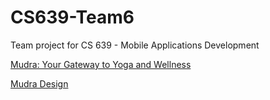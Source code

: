 <h1>CS639-Team6</h1>
Team project for CS 639 - Mobile Applications Development

[Mudra: Your Gateway to Yoga and Wellness](https://docs.google.com/document/d/1MGdZreJW8Z8ZGX5v9Pb5lEFvGX1_zOVO5UVHwextw_M/edit?tab=t.0)

[Mudra Design](https://www.figma.com/design/Zl5g6jmJXp1S2vNk8Ygjqw/MAD?node-id=0-1&t=gJN5SQlgXnEb1ZgA-1)
